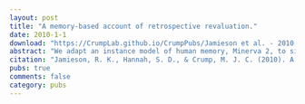 ```yaml
---
layout: post
title: "A memory-based account of retrospective revaluation."
date: 2010-1-1
download: "https://CrumpLab.github.io/CrumpPubs/Jamieson et al. - 2010.pdf"
abstract: "We adapt an instance model of human memory, Minerva 2, to simulate retrospective revaluation. In the account, memory preserves the events of individual trials in separate traces. A probe presented to memory contacts all traces in parallel and causes each to become active. The information retrieved from memory is the sum of the activated traces. Learning is modelled as a process of cued-recall; encoding is modelled as a process of differential encoding of unexpected features in the probe (i.e., expectancy-encoding). The model captures three examples of retrospective revaluation: backward blocking, recovery from blocking, and backward conditioned inhibition. The work integrates an understanding of human memory and complex associative learning."
citation: "Jamieson, R. K., Hannah, S. D., & Crump, M. J. C. (2010). A memory-based account of retrospective revaluation. Canadian Journal of Experimental Psychology, 64, 153-164."
pubs: true
comments: false
category: pubs
---
```

